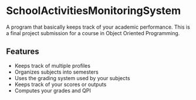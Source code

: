 # SchoolActivitiesMonitoringSystem
  A program that basically keeps track of your academic performance.
  This is a final project submission for a course in Object Oriented Programming.
  
## Features
  - Keeps track of multiple profiles
  - Organizes subjects into semesters
  - Uses the grading system used by your subjects
  - Keeps track of your scores or outputs
  - Computes your grades and QPI
